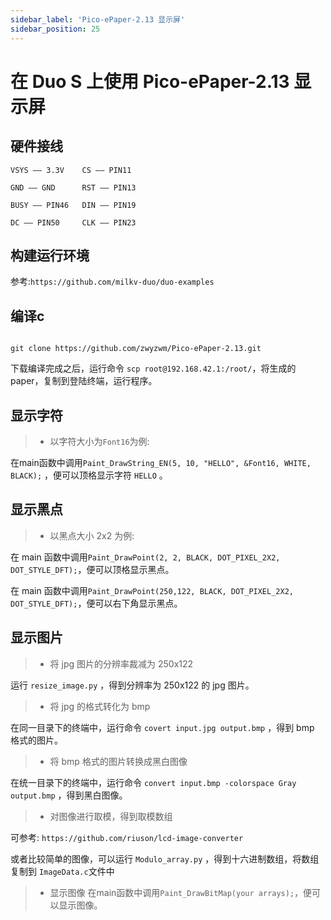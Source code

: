 ```yaml
---
sidebar_label: 'Pico-ePaper-2.13 显示屏'
sidebar_position: 25
---
```


# 在 Duo S 上使用 Pico-ePaper-2.13 显示屏

## 硬件接线

```
VSYS —— 3.3V    CS —— PIN11
 
GND —— GND      RST —— PIN13

BUSY —— PIN46   DIN —— PIN19

DC —— PIN50     CLK —— PIN23

```
## 构建运行环境

参考:` https://github.com/milkv-duo/duo-examples `

## 编译c

```

git clone https://github.com/zwyzwm/Pico-ePaper-2.13.git

```

下载编译完成之后，运行命令 ` scp root@192.168.42.1:/root/ `，将生成的paper，复制到登陆终端，运行程序。

## 显示字符 

> - 以字符大小为` Font16 `为例:

  在main函数中调用` Paint_DrawString_EN(5, 10, "HELLO", &Font16, WHITE, BLACK); ` ，便可以顶格显示字符 `HELLO` 。

## 显示黑点

> - 以黑点大小 2x2 为例:

  在 main 函数中调用` Paint_DrawPoint(2, 2, BLACK, DOT_PIXEL_2X2, DOT_STYLE_DFT); `，便可以顶格显示黑点。

  在 main 函数中调用` Paint_DrawPoint(250,122, BLACK, DOT_PIXEL_2X2, DOT_STYLE_DFT); `，便可以右下角显示黑点。

## 显示图片

> - 将 jpg 图片的分辨率裁减为 250x122

  运行 ` resize_image.py ` ，得到分辨率为 250x122 的 jpg 图片。

> - 将 jpg 的格式转化为 bmp

  在同一目录下的终端中，运行命令 ` covert input.jpg output.bmp ` ，得到 bmp 格式的图片。

> - 将 bmp 格式的图片转换成黑白图像

  在统一目录下的终端中，运行命令 ` convert input.bmp -colorspace Gray output.bmp ` ，得到黑白图像。

> - 对图像进行取模，得到取模数组
  
  可参考: ` https://github.com/riuson/lcd-image-converter `

  或者比较简单的图像，可以运行 ` Modulo_array.py ` ，得到十六进制数组，将数组复制到 ` ImageData.c `文件中
> - 显示图像
 在main函数中调用` Paint_DrawBitMap(your arrays); `，便可以显示图像。









